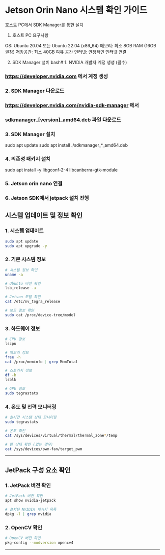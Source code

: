 # Jetson Orin Nano 시스템 확인 가이드

호스트 PC에서 SDK Manager를 통한 설치
1. 호스트 PC 요구사항

OS: Ubuntu 20.04 또는 Ubuntu 22.04 (x86_64)
메모리: 최소 8GB RAM (16GB 권장)
저장공간: 최소 40GB 여유 공간
인터넷: 안정적인 인터넷 연결

2. SDK Manager 설치
bash# 1. NVIDIA 개발자 계정 생성 (필수)
### https://developer.nvidia.com 에서 계정 생성

### 2. SDK Manager 다운로드
### https://developer.nvidia.com/nvidia-sdk-manager 에서 
### sdkmanager_[version]_amd64.deb 파일 다운로드

### 3. SDK Manager 설치
sudo apt update
sudo apt install ./sdkmanager_*_amd64.deb

### 4. 의존성 패키지 설치
sudo apt install -y libgconf-2-4 libcanberra-gtk-module

### 5. Jetson orin nano 연결

### 6. Jetson SDK에서 jetpack 설치 진행

## 시스템 업데이트 및 정보 확인

### 1. 시스템 업데이트

```bash
sudo apt update
sudo apt upgrade -y
```

### 2. 기본 시스템 정보

```bash
# 시스템 정보 확인
uname -a

# Ubuntu 버전 확인
lsb_release -a

# Jetson 모델 확인
cat /etc/nv_tegra_release

# 보드 정보 확인
sudo cat /proc/device-tree/model
```

### 3. 하드웨어 정보

```bash
# CPU 정보
lscpu

# 메모리 정보
free -h
cat /proc/meminfo | grep MemTotal

# 스토리지 정보
df -h
lsblk

# GPU 정보
sudo tegrastats
```

### 4. 온도 및 전력 모니터링

```bash
# 실시간 시스템 상태 모니터링
sudo tegrastats

# 온도 확인
cat /sys/devices/virtual/thermal/thermal_zone*/temp

# 팬 상태 확인 (있는 경우)
cat /sys/devices/pwm-fan/target_pwm
```

---

## JetPack 구성 요소 확인

### 1. JetPack 버전 확인

```bash
# JetPack 버전 확인
apt show nvidia-jetpack

# 설치된 NVIDIA 패키지 목록
dpkg -l | grep nvidia
```

### 2. OpenCV 확인

```bash
# OpenCV 버전 확인
pkg-config --modversion opencv4

```

---

